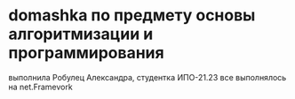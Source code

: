 # domashka по предмету основы алгоритмизации и программирования
выполнила Робулец Александра, студентка ИПО-21.23
все выполнялось на net.Framevork
